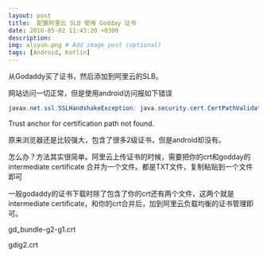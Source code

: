 ```yaml
---
layout: post
title:  配置阿里云 SLB 使用 Godday 证书
date: 2016-05-02 11:43:20 +0300
description: 
img: aliyun.png # Add image post (optional)
tags: [Android, Kotlin]
---
```


从Godaddy买了证书，然后添加到阿里云的SLB。

网站访问一切正常，但是使用android访问报如下错误
```java
javax.net.ssl.SSLHandshakeException: java.security.cert.CertPathValidatorException: 
```
Trust anchor for certification path not found.

原来浏览器还是比较强大，包含了很多2级证书，但是android却没有。

怎么办？方法其实很简单。阿里云上传证书的时候，需要把你的crt和godday的intermediate certificate 合并为一个文件。都是TXT文件，复制粘贴到一个文件即可

一般godaddy的证书下载时除了包含了你的crt还有两个文件，这两个就是intermediate certificate，和你的crt合并后，加到阿里云负载均衡的证书管理即可。

gd_bundle-g2-g1.crt

gdig2.crt